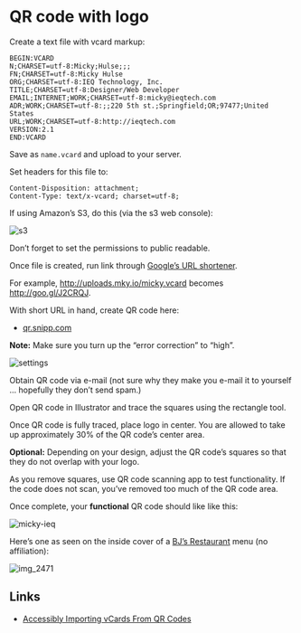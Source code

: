 # QR code with logo

Create a text file with vcard markup:

```text
BEGIN:VCARD
N;CHARSET=utf-8:Micky;Hulse;;;
FN;CHARSET=utf-8:Micky Hulse
ORG;CHARSET=utf-8:IEQ Technology, Inc.
TITLE;CHARSET=utf-8:Designer/Web Developer
EMAIL;INTERNET;WORK;CHARSET=utf-8:micky@ieqtech.com
ADR;WORK;CHARSET=utf-8:;;220 5th st.;Springfield;OR;97477;United States
URL;WORK;CHARSET=utf-8:http://ieqtech.com
VERSION:2.1
END:VCARD
```

Save as `name.vcard` and upload to your server.

Set headers for this file to:

```
Content-Disposition: attachment;
Content-Type: text/x-vcard; charset=utf-8;
```

If using Amazon’s S3, do this (via the s3 web console):

![s3](https://cloud.githubusercontent.com/assets/218624/7952254/ec72e022-0967-11e5-9426-9984bca95f17.png)

Don’t forget to set the permissions to public readable.

Once file is created, run link through [Google’s URL shortener](https://goo.gl/).

For example, <http://uploads.mky.io/micky.vcard> becomes <http://goo.gl/J2CRQJ>.

With short URL in hand, create QR code here:

* [qr.snipp.com](http://qr.snipp.com/CreateQr.aspx)

**Note:** Make sure you turn up the “error correction” to “high”.

![settings](https://cloud.githubusercontent.com/assets/218624/7952256/ec847bac-0967-11e5-93c3-189238d7a9c2.png)

Obtain QR code via e-mail (not sure why they make you e-mail it to yourself … hopefully they don’t send spam.)

Open QR code in Illustrator and trace the squares using the rectangle tool.

Once QR code is fully traced, place logo in center. You are allowed to take up approximately 30% of the QR code’s center area.

**Optional:** Depending on your design, adjust the QR code’s squares so that they do not overlap with your logo.

As you remove squares, use QR code scanning app to test functionality. If the code does not scan, you’ve removed too much of the QR code area.

Once complete, your **functional** QR code should like like this:

![micky-ieq](https://cloud.githubusercontent.com/assets/218624/7952253/ec6ff3b2-0967-11e5-9243-4d299902ca0b.png)

Here’s one as seen on the inside cover of a [BJ’s Restaurant](http://www.bjsrestaurants.com/) menu (no affiliation):

![img_2471](https://cloud.githubusercontent.com/assets/218624/8122891/82b41542-1075-11e5-9190-75a8a74082e0.jpg)

## Links

* [Accessibly Importing vCards From QR Codes](https://lrvick.net/blog/accessibly_importing_vcards_from_qr_codes/)